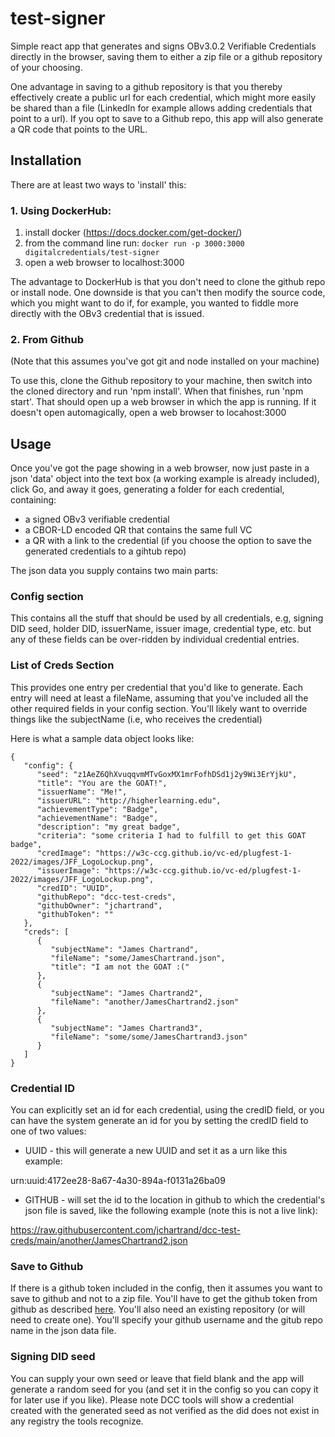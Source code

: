 # test-signer

Simple react app that generates and signs OBv3.0.2 Verifiable Credentials directly in the browser, saving them to either a zip file or a github repository of your choosing.

One advantage in saving to a github repository is that you thereby effectively create a public url for each credential, which might more easily be shared than a file (LinkedIn for example allows adding credentials that point to a url). If you opt to save to a Github repo, this app will also generate a QR code that points to the URL.

## Installation

There are at least two ways to 'install' this:

### 1. Using DockerHub:

1. install docker (https://docs.docker.com/get-docker/)
2. from the command line run: `docker run -p 3000:3000 digitalcredentials/test-signer`
3. open a web browser to localhost:3000

The advantage to DockerHub is that you don't need to clone the github repo or install node. One downside is that you can't then modify the source code, which you might want to do if, for example, you wanted to fiddle more directly with the OBv3 credential that is issued.

### 2. From Github

(Note that this assumes you've got git and node installed on your machine)

To use this, clone the Github repository to your machine, then switch into the cloned directory and run 'npm install'. When that finishes, run 'npm start'. That should open up a web browser in which the app is running. If it doesn't open automagically, open a web browser to locahost:3000

## Usage

Once you've got the page showing in a web browser, now just paste in a json 'data' object into the text box (a working example is already included), click Go, and away it goes, generating a folder for each credential, containing:

- a signed OBv3 verifiable credential
- a CBOR-LD encoded QR that contains the same full VC
- a QR with a link to the credential (if you choose the option to save the generated credentials to a gihtub repo)

The json data you supply contains two main parts:

### Config section

This contains all the stuff that should be used by all credentials, e.g, signing DID seed, holder DID, issuerName, issuer image, credential type, etc. but any of these fields can be over-ridden by individual credential entries.

### List of Creds Section

This provides one entry per credential that you'd like to generate.  Each entry will need at least a fileName, assuming that you've included all the other required fields in your config section.  You'll likely want to override things like the subjectName (i.e, who receives the credential)

Here is what a sample data object looks like:

```
{
   "config": {
      "seed": "z1AeZ6QhXvuqqvmMTvGoxMX1mrFofhDSd1j2y9Wi3ErYjkU",
      "title": "You are the GOAT!",
      "issuerName": "Me!",
      "issuerURL": "http://higherlearning.edu",
      "achievementType": "Badge",
      "achievementName": "Badge",
      "description": "my great badge",
      "criteria": "some criteria I had to fulfill to get this GOAT badge",
      "credImage": "https://w3c-ccg.github.io/vc-ed/plugfest-1-2022/images/JFF_LogoLockup.png",
      "issuerImage": "https://w3c-ccg.github.io/vc-ed/plugfest-1-2022/images/JFF_LogoLockup.png",
      "credID": "UUID",
      "githubRepo": "dcc-test-creds",
      "githubOwner": "jchartrand",
      "githubToken": ""
   },
   "creds": [
      {
         "subjectName": "James Chartrand",
         "fileName": "some/JamesChartrand.json",
         "title": "I am not the GOAT :("
      },
      {
         "subjectName": "James Chartrand2",
         "fileName": "another/JamesChartrand2.json"
      },
      {
         "subjectName": "James Chartrand3",
         "fileName": "some/some/JamesChartrand3.json"
      }
   ]
}
```

### Credential ID

You can explicitly set an id for each credential, using the credID field, or you can have the system generate an id for you by setting the credID field to one of two values:

- UUID - this will generate a new UUID and set it as a urn like this example:

urn:uuid:4172ee28-8a67-4a30-894a-f0131a26ba09

- GITHUB - will set the id to the location in github to which the credential's json file is saved, like the following example (note this is not a live link): 

https://raw.githubusercontent.com/jchartrand/dcc-test-creds/main/another/JamesChartrand2.json

### Save to Github

If there is a github token included in the config, then it assumes you want to save to github and not to a zip file.  You'll have to get the github token from github as described [here](https://docs.github.com/en/authentication/keeping-your-account-and-data-secure/creating-a-personal-access-token).  You'll also need an existing repository (or will need to create one).  You'll specify your github username and the gitub repo name in the json data file.

### Signing DID seed

You can supply your own seed or leave that field blank and the app will generate a random seed for you (and set it in the config so you can copy it for later use if you like). Please note DCC tools will show a credential created with the generated seed as not verified as the did does not exist in any registry the tools recognize.
